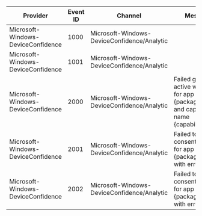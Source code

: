 Provider                            |  Event ID  |  Channel                                      |  Message
------------------------------------|------------|-----------------------------------------------|------------------------------------------------------------------------------------------------
Microsoft-Windows-DeviceConfidence  |  1000      |  Microsoft-Windows-DeviceConfidence/Analytic  |
Microsoft-Windows-DeviceConfidence  |  1001      |  Microsoft-Windows-DeviceConfidence/Analytic  |
Microsoft-Windows-DeviceConfidence  |  2000      |  Microsoft-Windows-DeviceConfidence/Analytic  |  Failed getting active window for app package {packageSid} and capability name {capabilityName}
Microsoft-Windows-DeviceConfidence  |  2001      |  Microsoft-Windows-DeviceConfidence/Analytic  |  Failed to show consent prompt for app package {packageSid} with error {error}
Microsoft-Windows-DeviceConfidence  |  2002      |  Microsoft-Windows-DeviceConfidence/Analytic  |  Failed to create consent window for app package {packageSid} with error {error}
